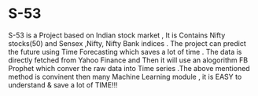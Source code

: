 # S-53
S-53 is a Project based on Indian stock market , It is Contains  Nifty stocks(50) and Sensex ,Nifty, Nifty Bank indices . 
The project can predict the future using Time Forecasting which saves a lot of time .
The data is directly fetched from Yahoo Finance and Then it will use an alogorithm FB Prophet which conver the raw data into Time series .The above mentioned method is convinent then many Machine Learning module , it is EASY to understand & save a lot of TIME!!!
